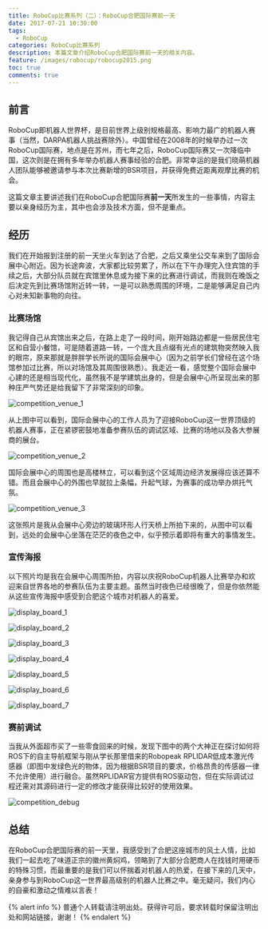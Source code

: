 ```yaml
---
title: RoboCup比赛系列（二）：RoboCup合肥国际赛前一天
date: 2017-07-21 10:30:00
tags:
  - RoboCup
categories: RoboCup比赛系列
description: 本篇文章介绍RoboCup合肥国际赛前一天的相关内容。
feature: /images/robocup/robocup2015.png
toc: true
comments: true
---
```


## 前言

RoboCup即机器人世界杯，是目前世界上级别规格最高、影响力最广的机器人赛事（当然，DARPA机器人挑战赛除外）。中国曾经在2008年的时候举办过一次RoboCup国际赛，地点是在苏州，而七年之后，RoboCup国际赛又一次降临中国，这次则是在拥有多年举办机器人赛事经验的合肥。非常幸运的是我们晓萌机器人团队能够被邀请参与本次比赛新增的BSR项目，并获得免费近距离观摩比赛的机会。

这篇文章主要讲述我们在RoboCup合肥国际赛**前一天**所发生的一些事情，内容主要以亲身经历为主，其中也会涉及技术方面，但不是重点。

<!--more-->

## 经历

我们在开始报到注册的前一天坐火车到达了合肥，之后又乘坐公交车来到了国际会展中心附近。因为长途奔波，大家都比较劳累了，所以在下午办理完入住宾馆的手续之后，大部分队员就在宾馆里休息或为接下来的比赛进行调试，而我则在晚饭之后决定先到比赛场馆附近转一转，一是可以熟悉周围的环境，二是能够满足自己内心对未知新事物的向往。

### 比赛场馆

我记得自己从宾馆出来之后，在路上走了一段时间，刚开始路边都是一些居民住宅区和自营小餐馆，可是随着道路一转，一个庞大且点缀有光点的建筑物突然映入我的眼帘，原来那就是胖胖学长所说的国际会展中心（因为之前学长们曾经在这个场馆参加过比赛，所以对场馆及其周围很熟悉）。我走近一看，感觉整个国际会展中心建的还是相当现代化，虽然我不是学建筑出身的，但是会展中心所呈现出来的那种庄严气势还是给我留下了非常深刻的印象。

![competition_venue_1](http://myyerrol.io/images/hefei/day_0/competition_venue_1.jpg)

从上图中可以看到，国际会展中心的工作人员为了迎接RoboCup这一世界顶级的机器人赛事，正在紧锣密鼓地准备参赛队伍的调试区域、比赛的场地以及各大参展商的展台。

![competition_venue_2](http://myyerrol.io/images/hefei/day_0/competition_venue_2.jpg)

国际会展中心的周围也是高楼林立，可以看到这个区域周边经济发展得应该还算不错。而且会展中心的外围也早就拉上条幅，升起气球，为赛事的成功举办烘托气氛。

![competition_venue_3](http://myyerrol.io/images/hefei/day_0/competition_venue_3.jpg)

这张照片是我从会展中心旁边的玻璃环形人行天桥上所拍下来的，从图中可以看到，远处的会展中心坐落在茫茫的夜色之中，似乎预示着即将有重大的事情发生。

### 宣传海报

以下照片均是我在会展中心周围所拍，内容以庆祝RoboCup机器人比赛举办和欢迎来自世界各地的参赛队伍为主要主题。虽然当时夜色已经很晚了，但是你依然能从这些宣传海报中感受到合肥这个城市对机器人的喜爱。

![display_board_1](http://myyerrol.io/images/hefei/day_0/display_board_1.jpg)

![display_board_2](http://myyerrol.io/images/hefei/day_0/display_board_2.jpg)

![display_board_3](http://myyerrol.io/images/hefei/day_0/display_board_3.jpg)

![display_board_4](http://myyerrol.io/images/hefei/day_0/display_board_4.jpg)

![display_board_5](http://myyerrol.io/images/hefei/day_0/display_board_5.jpg)

![display_board_6](http://myyerrol.io/images/hefei/day_0/display_board_6.jpg)

![display_board_7](http://myyerrol.io/images/hefei/day_0/display_board_7.jpg)

### 赛前调试

当我从外面超市买了一些零食回来的时候，发现下图中的两个大神正在探讨如何将ROS下的自主导航框架与刚从学长那里借来的Robopeak RPLIDAR低成本激光传感器（即图中发绿色光的物体，因为根据BSR项目的要求，价格昂贵的传感器一律不允许使用）进行融合。虽然RPLIDAR官方提供有ROS驱动包，但在实际调试过程还需对其源码进行一定的修改才能获得比较好的使用效果。

![competition_debug](http://myyerrol.io/images/hefei/day_0/competition_debug.jpg)

## 总结

在RoboCup合肥国际赛的前一天里，我感受到了合肥这座城市的风土人情，比如我们一起去吃了味道正宗的徽州黄焖鸡，领略到了大部分合肥商人在找钱时用硬币的特殊习惯，而最重要的是我们可以怀揣着对机器人的热爱，在接下来的几天中，亲身参与到RoboCup这一世界最高级别的机器人比赛之中。毫无疑问，我们内心的自豪和激动之情难以言表！

{% alert info %}
普通个人转载请注明出处。获得许可后，要求转载时保留注明出处和网站链接，谢谢！
{% endalert %}
